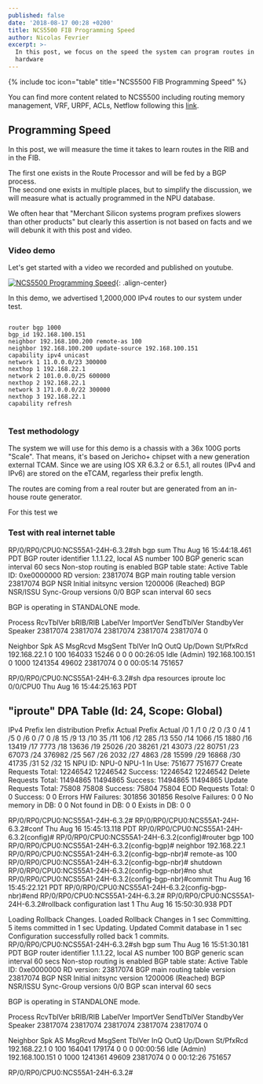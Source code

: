 ```yaml
---
published: false
date: '2018-08-17 00:28 +0200'
title: NCS5500 FIB Programming Speed
author: Nicolas Fevrier
excerpt: >-
  In this post, we focus on the speed the system can program routes in RP and in
  hardware
---
```

{% include toc icon="table" title="NCS5500 FIB Programming Speed" %} 

You can find more content related to NCS5500 including routing memory management, VRF, URPF, ACLs, Netflow following this [link](https://xrdocs.io/cloud-scale-networking/tutorials/).

## Programming Speed

In this post, we will measure the time it takes to learn routes in the RIB and in the FIB.

The first one exists in the Route Processor and will be fed by a BGP process.  
The second one exists in multiple places, but to simplify the discussion, we will measure what is actually programmed in the NPU database.  

We often hear that "Merchant Silicon systems program prefixes slowers than other products" but clearly this assertion is not based on facts and we will debunk it with this post and video.

### Video demo

Let's get started with a video we recorded and published on youtube.  

[![NCS5500 Programming Speed](https://img.youtube.com/vi/o4pUTniOuRY/0.jpg)](https://www.youtube.com/watch?v=o4pUTniOuRY){: .align-center}

In this demo, we advertised 1,2000,000 IPv4 routes to our system under test.

<div class="highlighter-rouge">
<pre class="highlight">
<code> 
router bgp 1000
bgp_id 192.168.100.151
neighbor 192.168.100.200 remote-as 100
neighbor 192.168.100.200 update-source 192.168.100.151
capability ipv4 unicast
network 1 11.0.0.0/23 300000
nexthop 1 192.168.22.1
network 2 101.0.0.0/25 600000
nexthop 2 192.168.22.1
network 3 171.0.0.0/22 300000
nexthop 3 192.168.22.1
capability refresh
</code>
</pre>
</div>


### Test methodology

The system we will use for this demo is a chassis with a 36x 100G ports "Scale". That means, it's based on Jericho+ chipset with a new generation external TCAM. Since we are using IOS XR 6.3.2 or 6.5.1, all routes (IPv4 and IPv6) are stored on the eTCAM, regarless their prefix length.

The routes are coming from a real router but are generated from an in-house route generator.

For this test we

### Test with real internet table

RP/0/RP0/CPU0:NCS55A1-24H-6.3.2#sh bgp sum
Thu Aug 16 15:44:18.461 PDT
BGP router identifier 1.1.1.22, local AS number 100
BGP generic scan interval 60 secs
Non-stop routing is enabled
BGP table state: Active
Table ID: 0xe0000000   RD version: 23817074
BGP main routing table version 23817074
BGP NSR Initial initsync version 1200006 (Reached)
BGP NSR/ISSU Sync-Group versions 0/0
BGP scan interval 60 secs

BGP is operating in STANDALONE mode.


Process       RcvTblVer   bRIB/RIB   LabelVer  ImportVer  SendTblVer  StandbyVer
Speaker        23817074   23817074   23817074   23817074    23817074           0

Neighbor        Spk    AS MsgRcvd MsgSent   TblVer  InQ OutQ  Up/Down  St/PfxRcd
192.168.22.1      0   100  164033   15246        0    0    0 00:26:05 Idle (Admin)
192.168.100.151   0  1000 1241354   49602 23817074    0    0 00:05:14     751657

RP/0/RP0/CPU0:NCS55A1-24H-6.3.2#sh dpa resources iproute loc 0/0/CPU0
Thu Aug 16 15:44:25.163 PDT

"iproute" DPA Table (Id: 24, Scope: Global)
--------------------------------------------------
IPv4 Prefix len distribution
Prefix   Actual       Prefix   Actual
 /0       1            /1       0
 /2       0            /3       0
 /4       1            /5       0
 /6       0            /7       0
 /8       15           /9       13
 /10      35           /11      106
 /12      285          /13      550
 /14      1066         /15      1880
 /16      13419        /17      7773
 /18      13636        /19      25026
 /20      38261        /21      43073
 /22      80751        /23      67073
 /24      376982       /25      567
 /26      2032         /27      4863
 /28      15599        /29      16868
 /30      41735        /31      52
 /32      15
                          NPU ID: NPU-0           NPU-1
                          In Use: 751677          751677
                 Create Requests
                           Total: 12246542        12246542
                         Success: 12246542        12246542
                 Delete Requests
                           Total: 11494865        11494865
                         Success: 11494865        11494865
                 Update Requests
                           Total: 75808           75808
                         Success: 75804           75804
                    EOD Requests
                           Total: 0               0
                         Success: 0               0
                          Errors
                     HW Failures: 301856          301856
                Resolve Failures: 0               0
                 No memory in DB: 0               0
                 Not found in DB: 0               0
                    Exists in DB: 0               0

RP/0/RP0/CPU0:NCS55A1-24H-6.3.2#
RP/0/RP0/CPU0:NCS55A1-24H-6.3.2#conf
Thu Aug 16 15:45:13.118 PDT
RP/0/RP0/CPU0:NCS55A1-24H-6.3.2(config)#
RP/0/RP0/CPU0:NCS55A1-24H-6.3.2(config)#router bgp 100
RP/0/RP0/CPU0:NCS55A1-24H-6.3.2(config-bgp)# neighbor 192.168.22.1
RP/0/RP0/CPU0:NCS55A1-24H-6.3.2(config-bgp-nbr)#  remote-as 100
RP/0/RP0/CPU0:NCS55A1-24H-6.3.2(config-bgp-nbr)#  shutdown
RP/0/RP0/CPU0:NCS55A1-24H-6.3.2(config-bgp-nbr)#no shut
RP/0/RP0/CPU0:NCS55A1-24H-6.3.2(config-bgp-nbr)#commit
Thu Aug 16 15:45:22.121 PDT
RP/0/RP0/CPU0:NCS55A1-24H-6.3.2(config-bgp-nbr)#end
RP/0/RP0/CPU0:NCS55A1-24H-6.3.2#
RP/0/RP0/CPU0:NCS55A1-24H-6.3.2#rollback configuration last 1
Thu Aug 16 15:50:30.938 PDT

Loading Rollback Changes.
Loaded Rollback Changes in 1 sec
Committing.
5 items committed in 1 sec
Updating.
Updated Commit database in 1 sec
Configuration successfully rolled back 1 commits.
RP/0/RP0/CPU0:NCS55A1-24H-6.3.2#sh bgp sum
Thu Aug 16 15:51:30.181 PDT
BGP router identifier 1.1.1.22, local AS number 100
BGP generic scan interval 60 secs
Non-stop routing is enabled
BGP table state: Active
Table ID: 0xe0000000   RD version: 23817074
BGP main routing table version 23817074
BGP NSR Initial initsync version 1200006 (Reached)
BGP NSR/ISSU Sync-Group versions 0/0
BGP scan interval 60 secs

BGP is operating in STANDALONE mode.


Process       RcvTblVer   bRIB/RIB   LabelVer  ImportVer  SendTblVer  StandbyVer
Speaker        23817074   23817074   23817074   23817074    23817074           0

Neighbor        Spk    AS MsgRcvd MsgSent   TblVer  InQ OutQ  Up/Down  St/PfxRcd
192.168.22.1      0   100  164041  179174        0    0    0 00:00:56 Idle (Admin)
192.168.100.151   0  1000 1241361   49609 23817074    0    0 00:12:26     751657

RP/0/RP0/CPU0:NCS55A1-24H-6.3.2#

